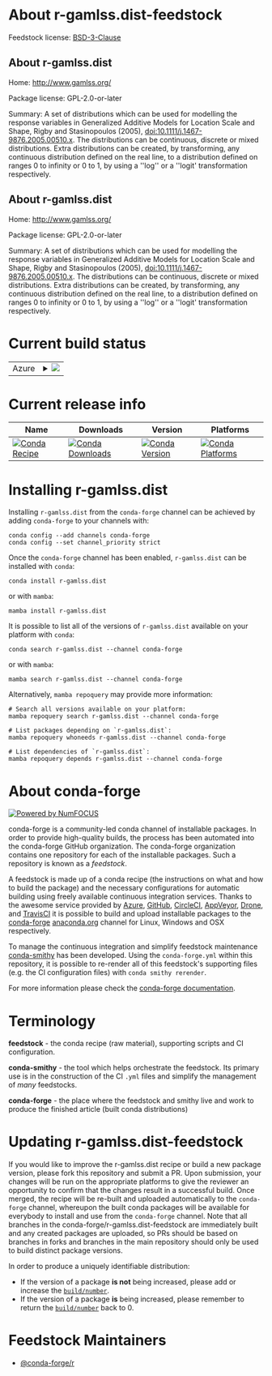 About r-gamlss.dist-feedstock
=============================

Feedstock license: [BSD-3-Clause](https://github.com/conda-forge/r-gamlss.dist-feedstock/blob/main/LICENSE.txt)


About r-gamlss.dist
-------------------

Home: http://www.gamlss.org/

Package license: GPL-2.0-or-later

Summary: A set of distributions  which can be used  for modelling the response variables in Generalized Additive Models for Location Scale and Shape, Rigby and Stasinopoulos (2005), <doi:10.1111/j.1467-9876.2005.00510.x>. The distributions can be continuous, discrete or mixed  distributions.  Extra distributions can be created, by transforming, any continuous distribution defined on the real line,  to  a distribution defined on ranges 0 to infinity  or  0 to 1,  by using a ''log'' or a ''logit' transformation respectively. 

About r-gamlss.dist
-------------------

Home: http://www.gamlss.org/

Package license: GPL-2.0-or-later

Summary: A set of distributions  which can be used  for modelling the response variables in Generalized Additive Models for Location Scale and Shape, Rigby and Stasinopoulos (2005), <doi:10.1111/j.1467-9876.2005.00510.x>. The distributions can be continuous, discrete or mixed  distributions.  Extra distributions can be created, by transforming, any continuous distribution defined on the real line,  to  a distribution defined on ranges 0 to infinity  or  0 to 1,  by using a ''log'' or a ''logit' transformation respectively. 

Current build status
====================


<table>
    
  <tr>
    <td>Azure</td>
    <td>
      <details>
        <summary>
          <a href="https://dev.azure.com/conda-forge/feedstock-builds/_build/latest?definitionId=1164&branchName=main">
            <img src="https://dev.azure.com/conda-forge/feedstock-builds/_apis/build/status/r-gamlss.dist-feedstock?branchName=main">
          </a>
        </summary>
        <table>
          <thead><tr><th>Variant</th><th>Status</th></tr></thead>
          <tbody><tr>
              <td>linux_64_r_base4.4</td>
              <td>
                <a href="https://dev.azure.com/conda-forge/feedstock-builds/_build/latest?definitionId=1164&branchName=main">
                  <img src="https://dev.azure.com/conda-forge/feedstock-builds/_apis/build/status/r-gamlss.dist-feedstock?branchName=main&jobName=linux&configuration=linux%20linux_64_r_base4.4" alt="variant">
                </a>
              </td>
            </tr><tr>
              <td>linux_64_r_base4.5</td>
              <td>
                <a href="https://dev.azure.com/conda-forge/feedstock-builds/_build/latest?definitionId=1164&branchName=main">
                  <img src="https://dev.azure.com/conda-forge/feedstock-builds/_apis/build/status/r-gamlss.dist-feedstock?branchName=main&jobName=linux&configuration=linux%20linux_64_r_base4.5" alt="variant">
                </a>
              </td>
            </tr><tr>
              <td>linux_aarch64_r_base4.4</td>
              <td>
                <a href="https://dev.azure.com/conda-forge/feedstock-builds/_build/latest?definitionId=1164&branchName=main">
                  <img src="https://dev.azure.com/conda-forge/feedstock-builds/_apis/build/status/r-gamlss.dist-feedstock?branchName=main&jobName=linux&configuration=linux%20linux_aarch64_r_base4.4" alt="variant">
                </a>
              </td>
            </tr><tr>
              <td>linux_aarch64_r_base4.5</td>
              <td>
                <a href="https://dev.azure.com/conda-forge/feedstock-builds/_build/latest?definitionId=1164&branchName=main">
                  <img src="https://dev.azure.com/conda-forge/feedstock-builds/_apis/build/status/r-gamlss.dist-feedstock?branchName=main&jobName=linux&configuration=linux%20linux_aarch64_r_base4.5" alt="variant">
                </a>
              </td>
            </tr><tr>
              <td>linux_ppc64le_r_base4.4</td>
              <td>
                <a href="https://dev.azure.com/conda-forge/feedstock-builds/_build/latest?definitionId=1164&branchName=main">
                  <img src="https://dev.azure.com/conda-forge/feedstock-builds/_apis/build/status/r-gamlss.dist-feedstock?branchName=main&jobName=linux&configuration=linux%20linux_ppc64le_r_base4.4" alt="variant">
                </a>
              </td>
            </tr><tr>
              <td>linux_ppc64le_r_base4.5</td>
              <td>
                <a href="https://dev.azure.com/conda-forge/feedstock-builds/_build/latest?definitionId=1164&branchName=main">
                  <img src="https://dev.azure.com/conda-forge/feedstock-builds/_apis/build/status/r-gamlss.dist-feedstock?branchName=main&jobName=linux&configuration=linux%20linux_ppc64le_r_base4.5" alt="variant">
                </a>
              </td>
            </tr><tr>
              <td>osx_64_r_base4.4</td>
              <td>
                <a href="https://dev.azure.com/conda-forge/feedstock-builds/_build/latest?definitionId=1164&branchName=main">
                  <img src="https://dev.azure.com/conda-forge/feedstock-builds/_apis/build/status/r-gamlss.dist-feedstock?branchName=main&jobName=osx&configuration=osx%20osx_64_r_base4.4" alt="variant">
                </a>
              </td>
            </tr><tr>
              <td>osx_64_r_base4.5</td>
              <td>
                <a href="https://dev.azure.com/conda-forge/feedstock-builds/_build/latest?definitionId=1164&branchName=main">
                  <img src="https://dev.azure.com/conda-forge/feedstock-builds/_apis/build/status/r-gamlss.dist-feedstock?branchName=main&jobName=osx&configuration=osx%20osx_64_r_base4.5" alt="variant">
                </a>
              </td>
            </tr><tr>
              <td>win_64_r_base4.4</td>
              <td>
                <a href="https://dev.azure.com/conda-forge/feedstock-builds/_build/latest?definitionId=1164&branchName=main">
                  <img src="https://dev.azure.com/conda-forge/feedstock-builds/_apis/build/status/r-gamlss.dist-feedstock?branchName=main&jobName=win&configuration=win%20win_64_r_base4.4" alt="variant">
                </a>
              </td>
            </tr><tr>
              <td>win_64_r_base4.5</td>
              <td>
                <a href="https://dev.azure.com/conda-forge/feedstock-builds/_build/latest?definitionId=1164&branchName=main">
                  <img src="https://dev.azure.com/conda-forge/feedstock-builds/_apis/build/status/r-gamlss.dist-feedstock?branchName=main&jobName=win&configuration=win%20win_64_r_base4.5" alt="variant">
                </a>
              </td>
            </tr>
          </tbody>
        </table>
      </details>
    </td>
  </tr>
</table>

Current release info
====================

| Name | Downloads | Version | Platforms |
| --- | --- | --- | --- |
| [![Conda Recipe](https://img.shields.io/badge/recipe-r--gamlss.dist-green.svg)](https://anaconda.org/conda-forge/r-gamlss.dist) | [![Conda Downloads](https://img.shields.io/conda/dn/conda-forge/r-gamlss.dist.svg)](https://anaconda.org/conda-forge/r-gamlss.dist) | [![Conda Version](https://img.shields.io/conda/vn/conda-forge/r-gamlss.dist.svg)](https://anaconda.org/conda-forge/r-gamlss.dist) | [![Conda Platforms](https://img.shields.io/conda/pn/conda-forge/r-gamlss.dist.svg)](https://anaconda.org/conda-forge/r-gamlss.dist) |

Installing r-gamlss.dist
========================

Installing `r-gamlss.dist` from the `conda-forge` channel can be achieved by adding `conda-forge` to your channels with:

```
conda config --add channels conda-forge
conda config --set channel_priority strict
```

Once the `conda-forge` channel has been enabled, `r-gamlss.dist` can be installed with `conda`:

```
conda install r-gamlss.dist
```

or with `mamba`:

```
mamba install r-gamlss.dist
```

It is possible to list all of the versions of `r-gamlss.dist` available on your platform with `conda`:

```
conda search r-gamlss.dist --channel conda-forge
```

or with `mamba`:

```
mamba search r-gamlss.dist --channel conda-forge
```

Alternatively, `mamba repoquery` may provide more information:

```
# Search all versions available on your platform:
mamba repoquery search r-gamlss.dist --channel conda-forge

# List packages depending on `r-gamlss.dist`:
mamba repoquery whoneeds r-gamlss.dist --channel conda-forge

# List dependencies of `r-gamlss.dist`:
mamba repoquery depends r-gamlss.dist --channel conda-forge
```


About conda-forge
=================

[![Powered by
NumFOCUS](https://img.shields.io/badge/powered%20by-NumFOCUS-orange.svg?style=flat&colorA=E1523D&colorB=007D8A)](https://numfocus.org)

conda-forge is a community-led conda channel of installable packages.
In order to provide high-quality builds, the process has been automated into the
conda-forge GitHub organization. The conda-forge organization contains one repository
for each of the installable packages. Such a repository is known as a *feedstock*.

A feedstock is made up of a conda recipe (the instructions on what and how to build
the package) and the necessary configurations for automatic building using freely
available continuous integration services. Thanks to the awesome service provided by
[Azure](https://azure.microsoft.com/en-us/services/devops/), [GitHub](https://github.com/),
[CircleCI](https://circleci.com/), [AppVeyor](https://www.appveyor.com/),
[Drone](https://cloud.drone.io/welcome), and [TravisCI](https://travis-ci.com/)
it is possible to build and upload installable packages to the
[conda-forge](https://anaconda.org/conda-forge) [anaconda.org](https://anaconda.org/)
channel for Linux, Windows and OSX respectively.

To manage the continuous integration and simplify feedstock maintenance
[conda-smithy](https://github.com/conda-forge/conda-smithy) has been developed.
Using the ``conda-forge.yml`` within this repository, it is possible to re-render all of
this feedstock's supporting files (e.g. the CI configuration files) with ``conda smithy rerender``.

For more information please check the [conda-forge documentation](https://conda-forge.org/docs/).

Terminology
===========

**feedstock** - the conda recipe (raw material), supporting scripts and CI configuration.

**conda-smithy** - the tool which helps orchestrate the feedstock.
                   Its primary use is in the construction of the CI ``.yml`` files
                   and simplify the management of *many* feedstocks.

**conda-forge** - the place where the feedstock and smithy live and work to
                  produce the finished article (built conda distributions)


Updating r-gamlss.dist-feedstock
================================

If you would like to improve the r-gamlss.dist recipe or build a new
package version, please fork this repository and submit a PR. Upon submission,
your changes will be run on the appropriate platforms to give the reviewer an
opportunity to confirm that the changes result in a successful build. Once
merged, the recipe will be re-built and uploaded automatically to the
`conda-forge` channel, whereupon the built conda packages will be available for
everybody to install and use from the `conda-forge` channel.
Note that all branches in the conda-forge/r-gamlss.dist-feedstock are
immediately built and any created packages are uploaded, so PRs should be based
on branches in forks and branches in the main repository should only be used to
build distinct package versions.

In order to produce a uniquely identifiable distribution:
 * If the version of a package **is not** being increased, please add or increase
   the [``build/number``](https://docs.conda.io/projects/conda-build/en/latest/resources/define-metadata.html#build-number-and-string).
 * If the version of a package **is** being increased, please remember to return
   the [``build/number``](https://docs.conda.io/projects/conda-build/en/latest/resources/define-metadata.html#build-number-and-string)
   back to 0.

Feedstock Maintainers
=====================

* [@conda-forge/r](https://github.com/orgs/conda-forge/teams/r/)

